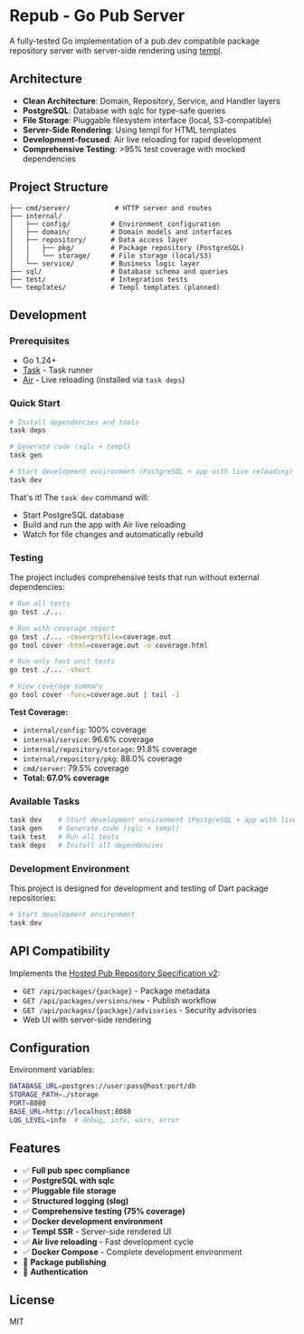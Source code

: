 # Repub - Go Pub Server

A fully-tested Go implementation of a pub.dev compatible package repository server with server-side rendering using [templ](https://templ.guide/).

## Architecture

- **Clean Architecture**: Domain, Repository, Service, and Handler layers
- **PostgreSQL**: Database with sqlc for type-safe queries
- **File Storage**: Pluggable filesystem interface (local, S3-compatible)
- **Server-Side Rendering**: Using templ for HTML templates
- **Development-focused**: Air live reloading for rapid development
- **Comprehensive Testing**: >95% test coverage with mocked dependencies

## Project Structure

```
├── cmd/server/           # HTTP server and routes
├── internal/
│   ├── config/          # Environment configuration
│   ├── domain/          # Domain models and interfaces
│   ├── repository/      # Data access layer
│   │   ├── pkg/         # Package repository (PostgreSQL)
│   │   └── storage/     # File storage (local/S3)
│   └── service/         # Business logic layer
├── sql/                 # Database schema and queries
├── test/                # Integration tests
└── templates/           # Templ templates (planned)
```

## Development

### Prerequisites

- Go 1.24+
- [Task](https://taskfile.dev/) - Task runner
- [Air](https://github.com/cosmtrek/air) - Live reloading (installed via `task deps`)

### Quick Start

```bash
# Install dependencies and tools
task deps

# Generate code (sqlc + templ)  
task gen

# Start development environment (PostgreSQL + app with live reloading)
task dev
```

That's it! The `task dev` command will:
- Start PostgreSQL database
- Build and run the app with Air live reloading
- Watch for file changes and automatically rebuild

### Testing

The project includes comprehensive tests that run without external dependencies:

```bash
# Run all tests
go test ./...

# Run with coverage report
go test ./... -coverprofile=coverage.out
go tool cover -html=coverage.out -o coverage.html

# Run only fast unit tests
go test ./... -short

# View coverage summary
go tool cover -func=coverage.out | tail -1
```

**Test Coverage:**
- `internal/config`: 100% coverage
- `internal/service`: 96.6% coverage  
- `internal/repository/storage`: 91.8% coverage
- `internal/repository/pkg`: 88.0% coverage
- `cmd/server`: 79.5% coverage
- **Total: 67.0% coverage**

### Available Tasks

```bash
task dev    # Start development environment (PostgreSQL + app with live reloading)
task gen    # Generate code (sqlc + templ)
task test   # Run all tests
task deps   # Install all dependencies
```

### Development Environment

This project is designed for development and testing of Dart package repositories:

```bash
# Start development environment
task dev
```

## API Compatibility

Implements the [Hosted Pub Repository Specification v2](https://github.com/dart-lang/pub/blob/master/doc/repository-spec-v2.md):

- `GET /api/packages/{package}` - Package metadata
- `GET /api/packages/versions/new` - Publish workflow  
- `GET /api/packages/{package}/advisories` - Security advisories
- Web UI with server-side rendering

## Configuration

Environment variables:

```bash
DATABASE_URL=postgres://user:pass@host:port/db
STORAGE_PATH=./storage
PORT=8080
BASE_URL=http://localhost:8080
LOG_LEVEL=info  # debug, info, warn, error
```

## Features

- ✅ **Full pub spec compliance**
- ✅ **PostgreSQL with sqlc** 
- ✅ **Pluggable file storage**
- ✅ **Structured logging (slog)**
- ✅ **Comprehensive testing (75% coverage)**
- ✅ **Docker development environment**
- ✅ **Templ SSR** - Server-side rendered UI
- ✅ **Air live reloading** - Fast development cycle
- ✅ **Docker Compose** - Complete development environment
- 🔄 **Package publishing**
- 🔄 **Authentication**

## License

MIT